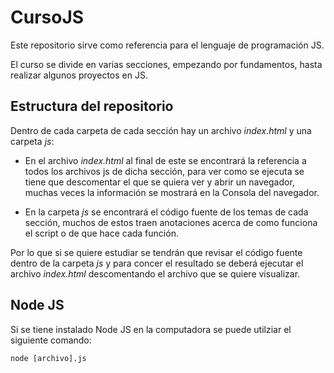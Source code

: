 # CursoJS
Este repositorio sirve como referencia para el lenguaje de programación JS.

El curso se divide en varias secciones, empezando por fundamentos, hasta realizar algunos proyectos en JS.

## Estructura del repositorio
Dentro de cada carpeta de cada sección hay un archivo *index.html* y una carpeta *js*:

- En el archivo *index.html* al final de este se encontrará la referencia a todos los archivos js de dicha sección, para ver como se ejecuta se tiene que descomentar el que se quiera ver y abrir un navegador, muchas veces la información se mostrará en la Consola del navegador.

- En la carpeta *js* se encontrará el código fuente de los temas de cada sección, muchos de estos traen anotaciones acerca de como funciona el script o de que hace cada función.

Por lo que si se quiere estudiar se tendrán que revisar el código fuente dentro de la carpeta *js* y para concer el resultado se deberá ejecutar el archivo *index.html* descomentando el archivo que se quiere visualizar.

## Node JS
Si se tiene instalado Node JS en la computadora se puede utilziar el siguiente comando:

`node [archivo].js`
